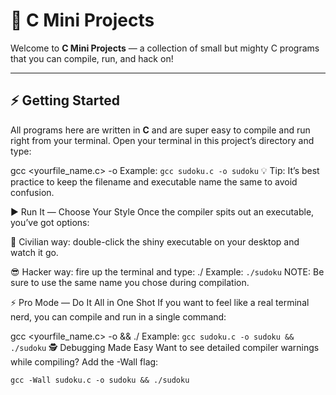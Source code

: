 # 🎯 C Mini Projects
Welcome to **C Mini Projects** — a collection of small but mighty C programs that you can compile, run, and hack on!  

---

## ⚡ Getting Started
All programs here are written in **C** and are super easy to compile and run right from your terminal. Open your terminal in this project’s directory and type:


gcc <yourfile_name.c> -o <anyname>
Example:
```gcc sudoku.c -o sudoku```
💡 Tip: It’s best practice to keep the filename and executable name the same to avoid confusion.

▶️ Run It — Choose Your Style
Once the compiler spits out an executable, you’ve got options:

🧑 Civilian way: double-click the shiny executable on your desktop and watch it go.

😎 Hacker way: fire up the terminal and type:
./<anyname>
Example:
```./sudoku```
NOTE: Be sure to use the same name you chose during compilation.

⚡ Pro Mode — Do It All in One Shot
If you want to feel like a real terminal nerd, you can compile and run in a single command:

gcc <yourfile_name.c> -o <name> && ./<name>
Example:
```gcc sudoku.c -o sudoku && ./sudoku```
🕵️ Debugging Made Easy
Want to see detailed compiler warnings while compiling? Add the -Wall flag:

```gcc -Wall sudoku.c -o sudoku && ./sudoku```

